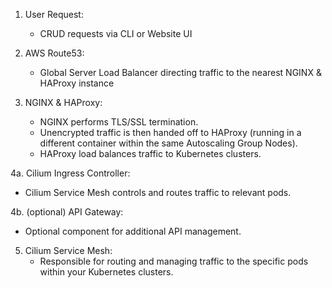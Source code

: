 
1. User Request:
   - CRUD requests via CLI or Website UI

2. AWS Route53:
   - Global Server Load Balancer directing traffic to the nearest NGINX & HAProxy instance

3. NGINX & HAProxy:
   - NGINX performs TLS/SSL termination.
   - Unencrypted traffic is then handed off to HAProxy (running in a different container within the same Autoscaling Group Nodes).
   - HAProxy load balances traffic to Kubernetes clusters.

4a. Cilium Ingress Controller:
   - Cilium Service Mesh controls and routes traffic to relevant pods.

4b. (optional) API Gateway:
   - Optional component for additional API management.

5. Cilium Service Mesh:
   - Responsible for routing and managing traffic to the specific pods within your Kubernetes clusters.